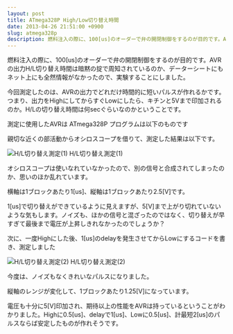 ```yaml
---
layout: post
title: ATmega328P High/Low切り替え時間
date: 2013-04-26 21:51:00 +0900
slug: atmega328p
description: 燃料注入の際に、100[us]のオーダーで弁の開閉制御をするのが目的です。AVRの出力H/L切り替え時間は暗黙の掟で周知されているのか、データーシートにもネット上にも全然情報がなかったので、実験することにしました。
---
```

燃料注入の際に、100[us]のオーダーで弁の開閉制御をするのが目的です。AVRの出力H/L切り替え時間は暗黙の掟で周知されているのか、データーシートにもネット上にも全然情報がなかったので、実験することにしました。

今回測定したのは、AVRの出力でどれだけ時間的に短いパルスが作れるかです。つまり、出力をHighにしてからすぐLowにしたら、キチンと5Vまで印加されるのか。H/Lの切り替え時間は何secぐらいなのかということです。

測定に使用したAVRは ATmega328P
プログラムは以下のものです

<script src="https://gist.github.com/NKMR6194/4787e076dc5a54c1d456.js"></script>

親切な近くの部活動からオシロスコープを借りて、測定した結果は以下です。

![H/L切り替え測定(1)](/uploads/IMG_0627.jpg)
H/L切り替え測定(1)


オシロスコープは使いなれていなかったので、別の信号と合成されてしまったのか、思いのほか乱れています。

横軸は1ブロックあたり1[us]、縦軸は1ブロックあたり2.5[V]です。

1[us]で切り替えができているように見えますが、5[V]まで上がり切れていないような気もします。ノイズも、ほかの信号と混ざったのではなく、切り替えが早すぎて最後まで電圧が上昇しきれなかったのでしょうか？

次に、一度Highにした後、1[us]のdelayを発生させてからLowにするコードを書き、測定しました

<script src="https://gist.github.com/NKMR6194/32221b2d65012075850f.js"></script>

![H/L切り替え測定(2)](/uploads/IMG_0628.jpg)
H/L切り替え測定(2)

今度は、ノイズもなくきれいなパルスになりました。

縦軸のレンジが変化して、1ブロックあたり1.25[V]になっています。

電圧も十分に5[V]印加され、期待以上の性能をAVRは持っているということがわかりました。Highに0.5[us]、delayで1[us]、Lowに0.5[us]、計最短2[us]のパルスならば安定したものが作れそうです。
